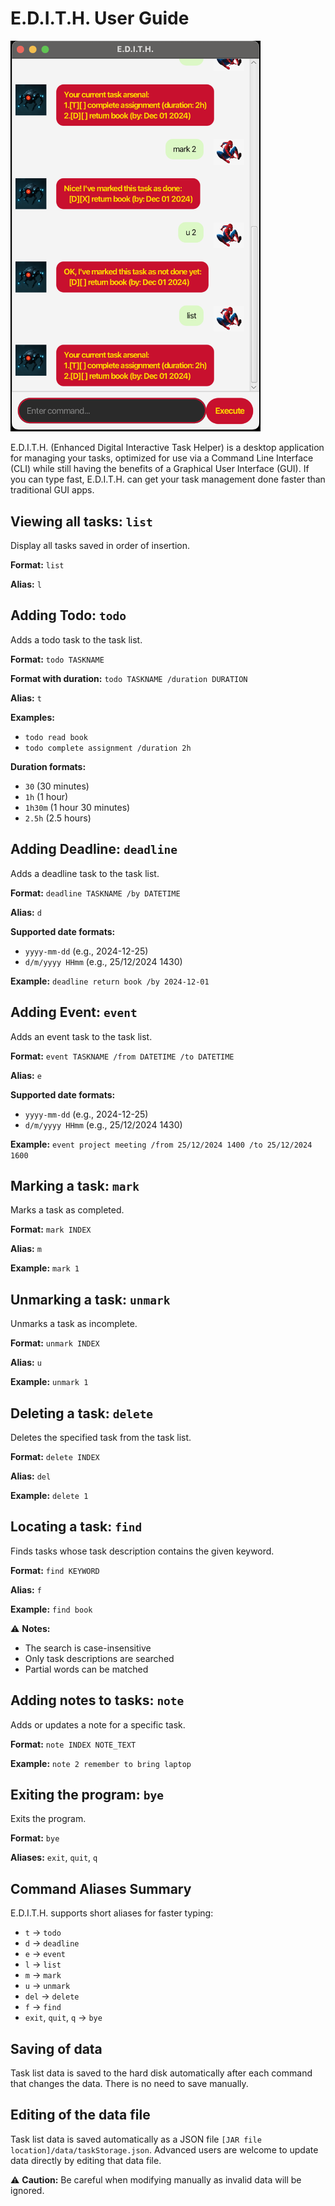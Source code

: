 # E.D.I.T.H. User Guide

<img src="./Ui.png" alt="Product Screenshot" width="400">

E.D.I.T.H. (Enhanced Digital Interactive Task Helper) is a desktop application for managing your tasks, optimized for use via a Command Line Interface (CLI) while still having the benefits of a Graphical User Interface (GUI). If you can type fast, E.D.I.T.H. can get your task management done faster than traditional GUI apps.

## Viewing all tasks: `list`
Display all tasks saved in order of insertion.

**Format:** `list`

**Alias:** `l`

## Adding Todo: `todo`
Adds a todo task to the task list.

**Format:** `todo TASKNAME`

**Format with duration:** `todo TASKNAME /duration DURATION`

**Alias:** `t`

**Examples:**
- `todo read book`
- `todo complete assignment /duration 2h`

**Duration formats:**
- `30` (30 minutes)
- `1h` (1 hour)
- `1h30m` (1 hour 30 minutes)
- `2.5h` (2.5 hours)

## Adding Deadline: `deadline`
Adds a deadline task to the task list.

**Format:** `deadline TASKNAME /by DATETIME`

**Alias:** `d`

**Supported date formats:**
- `yyyy-mm-dd` (e.g., 2024-12-25)
- `d/m/yyyy HHmm` (e.g., 25/12/2024 1430)

**Example:** `deadline return book /by 2024-12-01`

## Adding Event: `event`
Adds an event task to the task list.

**Format:** `event TASKNAME /from DATETIME /to DATETIME`

**Alias:** `e`

**Supported date formats:**
- `yyyy-mm-dd` (e.g., 2024-12-25)
- `d/m/yyyy HHmm` (e.g., 25/12/2024 1430)

**Example:** `event project meeting /from 25/12/2024 1400 /to 25/12/2024 1600`

## Marking a task: `mark`
Marks a task as completed.

**Format:** `mark INDEX`

**Alias:** `m`

**Example:** `mark 1`

## Unmarking a task: `unmark`
Unmarks a task as incomplete.

**Format:** `unmark INDEX`

**Alias:** `u`

**Example:** `unmark 1`

## Deleting a task: `delete`
Deletes the specified task from the task list.

**Format:** `delete INDEX`

**Alias:** `del`

**Example:** `delete 1`

## Locating a task: `find`
Finds tasks whose task description contains the given keyword.

**Format:** `find KEYWORD`

**Alias:** `f`

**Example:** `find book`

⚠️ **Notes:**
- The search is case-insensitive
- Only task descriptions are searched
- Partial words can be matched

## Adding notes to tasks: `note`
Adds or updates a note for a specific task.

**Format:** `note INDEX NOTE_TEXT`

**Example:** `note 2 remember to bring laptop`

## Exiting the program: `bye`
Exits the program.

**Format:** `bye`

**Aliases:** `exit`, `quit`, `q`

## Command Aliases Summary
E.D.I.T.H. supports short aliases for faster typing:
- `t` → `todo`
- `d` → `deadline`
- `e` → `event`
- `l` → `list`
- `m` → `mark`
- `u` → `unmark`
- `del` → `delete`
- `f` → `find`
- `exit`, `quit`, `q` → `bye`

## Saving of data
Task list data is saved to the hard disk automatically after each command that changes the data. There is no need to save manually.

## Editing of the data file
Task list data is saved automatically as a JSON file `[JAR file location]/data/taskStorage.json`. Advanced users are welcome to update data directly by editing that data file.

⚠️ **Caution:** Be careful when modifying manually as invalid data will be ignored.
